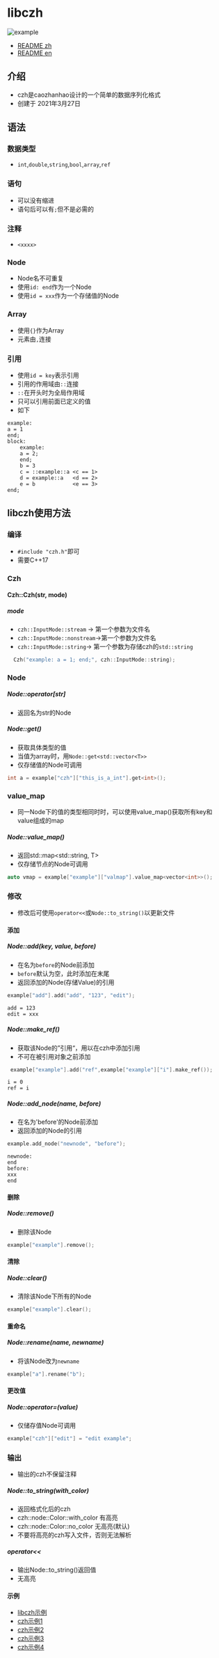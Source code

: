 # libczh
![example](examples/example.png)
- [README zh](README.md)
- [README en](README.en.md)
## 介绍
- czh是caozhanhao设计的一个简单的数据序列化格式
- 创建于 2021年3月27日
## 语法
### 数据类型
- `int`,`double`,`string`,`bool`,`array`,`ref`

### 语句

- 可以没有缩进
- 语句后可以有`;`但不是必需的

### 注释

- `<xxxx>`

### Node

- Node名不可重复
- 使用`id: end`作为一个Node
- 使用`id = xxx`作为一个存储值的Node

### Array

- 使用`{}`作为Array
- 元素由`,`连接

### 引用

- 使用`id = key`表示引用
- 引用的作用域由`::`连接
- `::`在开头时为全局作用域
- 只可以引用前面已定义的值
- 如下

```
example:
a = 1
end;
block:
    example:
    a = 2;
    end;    
    b = 3
    c = ::example::a <c == 1>
    d = example::a   <d == 2>
    e = b            <e == 3>
end;
```

## libczh使用方法
### 编译
- `#include "czh.h"`即可
- 需要C++17

### Czh

#### Czh::Czh(str, mode)

##### mode

- `czh::InputMode::stream` -> 第一个参数为文件名
- `czh::InputMode::nonstream`->第一个参数为文件名
- `czh::InputMode::string`-> 第一个参数为存储czh的`std::string`

```c++
  Czh("example: a = 1; end;", czh::InputMode::string);
```

### Node

##### Node::operator[str]

- 返回名为str的Node

##### Node::get<T>()

- 获取具体类型的值
- 当值为array时，用`Node::get<std::vector<T>>`
- 仅存储值的Node可调用

```c++
int a = example["czh"]["this_is_a_int"].get<int>();
```

### value_map

- 同一Node下的值的类型相同时时，可以使用value_map()获取所有key和value组成的map

##### Node::value_map<T>()
- 返回std::map<std::string, T>
- 仅存储节点的Node可调用
```c++
auto vmap = example["example"]["valmap"].value_map<vector<int>>();
```
### 修改

- 修改后可使用`operator<<`或`Node::to_string()`以更新文件
#### 添加
##### Node::add(key, value, before)

- 在名为`before`的Node前添加
- `before`默认为空，此时添加在末尾
- 返回添加的Node(存储Value)的引用
```c++
example["add"].add("add", "123", "edit");
```
```
add = 123
edit = xxx
```
##### Node::make_ref()

- 获取该Node的”引用“，用以在czh中添加引用
- 不可在被引用对象之前添加
```c++
 example["example"].add("ref",example["example"]["i"].make_ref());
```
```
i = 0
ref = i
```
##### Node::add_node(name, before)
- 在名为'before'的Node前添加
- 返回添加的Node的引用
```c++
example.add_node("newnode", "before");
```
```
newnode:
end
before:
xxx
end
```
#### 删除
##### Node::remove()
- 删除该Node
```c++
example["example"].remove();
```
#### 清除
##### Node::clear()
- 清除该Node下所有的Node
```c++
example["example"].clear();
```
#### 重命名
##### Node::rename(name, newname)

- 将该Node改为`newname`
```c++
example["a"].rename("b");
```
#### 更改值
##### Node::operator=(value)
- 仅储存值Node可调用
```c++
example["czh"]["edit"] = "edit example";
```
### 输出
- 输出的czh不保留注释
##### Node::to_string(with_color)
- 返回格式化后的czh
- czh::node::Color::with_color 有高亮
- czh::node::Color::no_color 无高亮(默认)
- 不要将高亮的czh写入文件，否则无法解析
##### operator<<
- 输出Node::to_string()返回值
- 无高亮
#### 示例

- [libczh示例](https://gitee.com/cmvy2020/libczh/blob/master/examples/cpp/example.cpp)
- [czh示例1](https://gitee.com/cmvy2020/libczh/blob/master/examples/czh/example.czh)
- [czh示例2](https://gitee.com/cmvy2020/libczh/blob/master/examples/czh/czh.czh)
- [czh示例3](https://gitee.com/cmvy2020/libczh/blob/master/examples/czh/onelinetest.czh)
- [czh示例4](https://gitee.com/cmvy2020/wxserver/blob/main/config.czh)